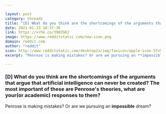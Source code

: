 ```yaml
---

layout: post
category: threads
title: "[D] What do you think are the shortcomings of the arguments that argue that artificial intelligence can never be created? The most important of these are Penrose's theories, what are your(or academic) responses to them?"
date: 2021-01-23 18:37:36
link: https://vrhk.co/398ZGK2
image: https://www.redditstatic.com/new-icon.png
domain: reddit.com
author: "reddit"
icon: http://www.redditstatic.com/desktop2x/img/favicon/apple-icon-57x57.png
excerpt: "Penrose is making mistakes? Or are we pursuing an **impossible** dream?"

---
```


### [D] What do you think are the shortcomings of the arguments that argue that artificial intelligence can never be created? The most important of these are Penrose's theories, what are your(or academic) responses to them?

Penrose is making mistakes? Or are we pursuing an **impossible** dream?